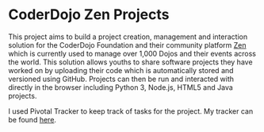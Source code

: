 # CoderDojo Zen Projects

This project aims to build a project creation, management and interaction solution for the CoderDojo Foundation and their community platform [Zen](https://zen.coderdojo.com/) which is currently used to manage over 1,000 Dojos and their events across the world. This solution allows youths to share software projects they have worked on by uploading their code which is automatically stored and versioned using GitHub. Projects can then be run and interacted with directly in the browser including Python 3, Node.js, HTML5 and Java projects.

I used Pivotal Tracker to keep track of tasks for the project. My tracker can be found [here](https://www.pivotaltracker.com/n/projects/2122879).
